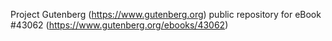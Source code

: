 Project Gutenberg (https://www.gutenberg.org) public repository for eBook #43062 (https://www.gutenberg.org/ebooks/43062)
